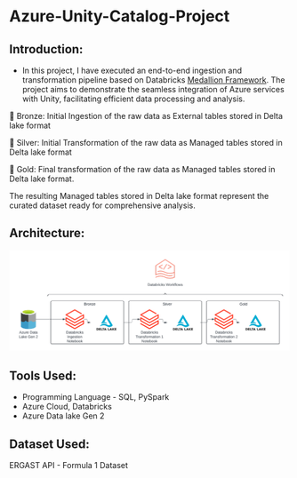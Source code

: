 # Azure-Unity-Catalog-Project

## Introduction:
- In this project, I have executed an end-to-end ingestion and transformation pipeline based on Databricks [Medallion Framework](https://www.databricks.com/glossary/medallion-architecture). The project aims to demonstrate the seamless integration of Azure services with Unity, facilitating efficient data processing and analysis.

🥉 Bronze: Initial Ingestion of the raw data as External tables stored in Delta lake format
  
🥈 Silver: Initial Transformation of the raw data as Managed tables stored in Delta lake format

🥇 Gold: Final transformation of the raw data as Managed tables stored in Delta lake format. 

The resulting Managed tables stored in Delta lake format represent the curated dataset ready for comprehensive analysis.

## Architecture:

![alt text](https://github.com/ashwin975/Azure-Unity-Catalog-Project/blob/main/Azure%20Unity%20Catalog%20Project.png)

## Tools Used:
 - Programming Language - SQL, PySpark
 - Azure Cloud, Databricks
 - Azure Data lake Gen 2

## Dataset Used:
ERGAST API - Formula 1 Dataset
